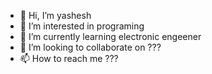 - 👋 Hi, I’m yashesh
- 👀 I’m interested in programing
- 🌱 I’m currently learning electronic engeener
- 💞️ I’m looking to collaborate on ???
- 📫 How to reach me ???
<!---
Happu730/Happu730 is a ✨ special ✨ repository because its `README.md` (this file) appears on your GitHub profile.
You can click the Preview link to take a look at your changes.
--->
